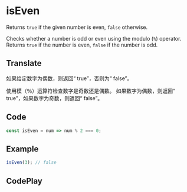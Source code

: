 # isEven

Returns `true` if the given number is even, `false` otherwise.

Checks whether a number is odd or even using the modulo (`%`) operator.
Returns `true` if the number is even, `false` if the number is odd.

## Translate

如果给定数字为偶数，则返回“ true”，否则为“ false”。

使用模（％）运算符检查数字是奇数还是偶数。
如果数字为偶数，则返回“ true”，如果数字为奇数，则返回“ false”。

## Code

```js
const isEven = num => num % 2 === 0;
```

## Example

```js
isEven(3); // false
```

## CodePlay

<template>
  <code-play codeplay-id="" />
</template>
